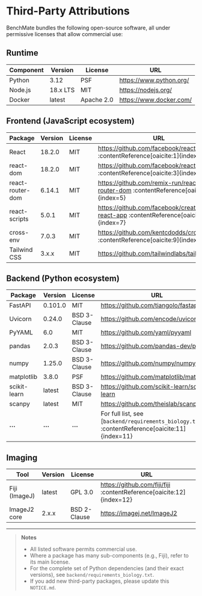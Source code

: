 # Third-Party Attributions

BenchMate bundles the following open-source software, all under permissive licenses that allow commercial use:

## Runtime

| Component  | Version | License      | URL                                     |
|------------|---------|--------------|-----------------------------------------|
| Python     | 3.12    | PSF          | https://www.python.org/                 |
| Node.js    | 18.x LTS| MIT          | https://nodejs.org/                     |
| Docker     | latest  | Apache 2.0   | https://www.docker.com/                 |

## Frontend (JavaScript ecosystem)

| Package            | Version   | License | URL                                                         |
|--------------------|-----------|---------|-------------------------------------------------------------|
| React              | 18.2.0    | MIT     | https://github.com/facebook/react                          :contentReference[oaicite:1]{index=1} |
| react-dom          | 18.2.0    | MIT     | https://github.com/facebook/react                          :contentReference[oaicite:3]{index=3} |
| react-router-dom   | 6.14.1    | MIT     | https://github.com/remix-run/react-router-dom               :contentReference[oaicite:5]{index=5} |
| react-scripts      | 5.0.1     | MIT     | https://github.com/facebook/create-react-app                :contentReference[oaicite:7]{index=7} |
| cross-env          | 7.0.3     | MIT     | https://github.com/kentcdodds/cross-env                     :contentReference[oaicite:9]{index=9} |
| Tailwind CSS       | 3.x.x     | MIT     | https://github.com/tailwindlabs/tailwindcss                |

## Backend (Python ecosystem)

| Package    | Version    | License  | URL                                                        |
|------------|------------|----------|------------------------------------------------------------|
| FastAPI    | 0.101.0    | MIT      | https://github.com/tiangolo/fastapi                        |
| Uvicorn    | 0.24.0     | BSD 3-Clause | https://github.com/encode/uvicorn                          |
| PyYAML     | 6.0        | MIT      | https://github.com/yaml/pyyaml                             |
| pandas     | 2.0.3      | BSD 3-Clause | https://github.com/pandas-dev/pandas                        |
| numpy      | 1.25.0     | BSD 3-Clause | https://github.com/numpy/numpy                              |
| matplotlib | 3.8.0      | PSF      | https://github.com/matplotlib/matplotlib                   |
| scikit-learn | latest   | BSD 3-Clause | https://github.com/scikit-learn/scikit-learn               |
| scanpy     | latest     | MIT      | https://github.com/theislab/scanpy                          |
| **…**      | **…**      | **…**    | For full list, see [`backend/requirements_biology.txt`]    :contentReference[oaicite:11]{index=11} |

## Imaging

| Tool       | Version  | License    | URL                                                          |
|------------|----------|------------|--------------------------------------------------------------|
| Fiji (ImageJ) | latest | GPL 3.0    | https://github.com/fiji/fiji                                 :contentReference[oaicite:12]{index=12} |
| ImageJ2 core  | 2.x.x  | BSD 2-Clause | https://imagej.net/ImageJ2                                   |

---

> **Notes**  
> - All listed software permits commercial use.  
> - Where a package has many sub-components (e.g., Fiji), refer to its main license.  
> - For the complete set of Python dependencies (and their exact versions), see `backend/requirements_biology.txt`.  
> - If you add new third-party packages, please update this `NOTICE.md`.

